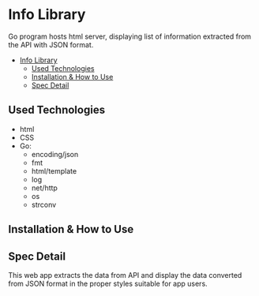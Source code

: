 # Info Library

Go program hosts html server, displaying list of information extracted from the API with JSON format.

- [Info Library](#info-library)
  - [Used Technologies](#used-technologies)
  - [Installation \& How to Use](#installation--how-to-use)
  - [Spec Detail](#spec-detail)

## Used Technologies

- html
- CSS
- Go:
	- encoding/json
	- fmt
	- html/template
	- log
	- net/http
	- os
	- strconv

## Installation & How to Use



## Spec Detail

This web app extracts the data from API and display the data converted from JSON format in the proper styles suitable for app users.